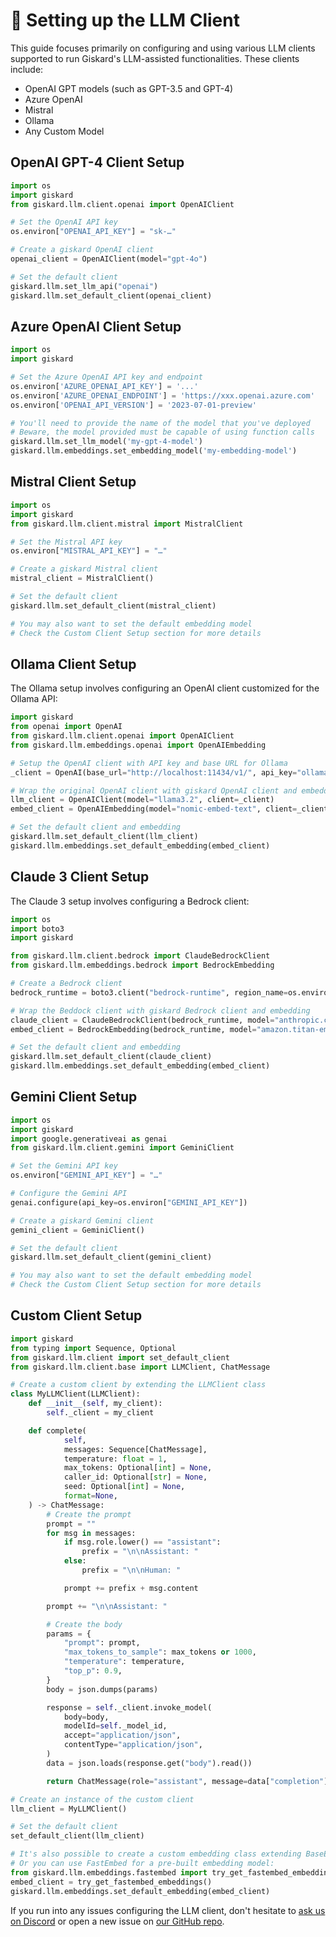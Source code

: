 # 🤖 Setting up the LLM Client

This guide focuses primarily on configuring and using various LLM clients supported to run Giskard's LLM-assisted functionalities. These clients include:

- OpenAI GPT models (such as GPT-3.5 and GPT-4)
- Azure OpenAI
- Mistral
- Ollama
- Any Custom Model

## OpenAI GPT-4 Client Setup

```python
import os
import giskard
from giskard.llm.client.openai import OpenAIClient

# Set the OpenAI API key
os.environ["OPENAI_API_KEY"] = "sk-…"

# Create a giskard OpenAI client
openai_client = OpenAIClient(model="gpt-4o")

# Set the default client
giskard.llm.set_llm_api("openai")
giskard.llm.set_default_client(openai_client)
```

## Azure OpenAI Client Setup

```python
import os
import giskard

# Set the Azure OpenAI API key and endpoint
os.environ['AZURE_OPENAI_API_KEY'] = '...'
os.environ['AZURE_OPENAI_ENDPOINT'] = 'https://xxx.openai.azure.com'
os.environ['OPENAI_API_VERSION'] = '2023-07-01-preview'

# You'll need to provide the name of the model that you've deployed
# Beware, the model provided must be capable of using function calls
giskard.llm.set_llm_model('my-gpt-4-model')
giskard.llm.embeddings.set_embedding_model('my-embedding-model')
```

## Mistral Client Setup

```python
import os
import giskard
from giskard.llm.client.mistral import MistralClient

# Set the Mistral API key
os.environ["MISTRAL_API_KEY"] = "…"

# Create a giskard Mistral client
mistral_client = MistralClient()

# Set the default client
giskard.llm.set_default_client(mistral_client)

# You may also want to set the default embedding model
# Check the Custom Client Setup section for more details
```

## Ollama Client Setup

The Ollama setup involves configuring an OpenAI client customized for the Ollama API:

```python
import giskard
from openai import OpenAI
from giskard.llm.client.openai import OpenAIClient
from giskard.llm.embeddings.openai import OpenAIEmbedding

# Setup the OpenAI client with API key and base URL for Ollama
_client = OpenAI(base_url="http://localhost:11434/v1/", api_key="ollama")

# Wrap the original OpenAI client with giskard OpenAI client and embedding
llm_client = OpenAIClient(model="llama3.2", client=_client)
embed_client = OpenAIEmbedding(model="nomic-embed-text", client=_client)

# Set the default client and embedding
giskard.llm.set_default_client(llm_client)
giskard.llm.embeddings.set_default_embedding(embed_client)
```

## Claude 3 Client Setup

The Claude 3 setup involves configuring a Bedrock client:

```python
import os
import boto3
import giskard

from giskard.llm.client.bedrock import ClaudeBedrockClient
from giskard.llm.embeddings.bedrock import BedrockEmbedding

# Create a Bedrock client
bedrock_runtime = boto3.client("bedrock-runtime", region_name=os.environ["AWS_DEFAULT_REGION"])

# Wrap the Beddock client with giskard Bedrock client and embedding
claude_client = ClaudeBedrockClient(bedrock_runtime, model="anthropic.claude-3-haiku-20240307-v1:0")
embed_client = BedrockEmbedding(bedrock_runtime, model="amazon.titan-embed-text-v1")

# Set the default client and embedding
giskard.llm.set_default_client(claude_client)
giskard.llm.embeddings.set_default_embedding(embed_client)
```

## Gemini Client Setup

```python
import os
import giskard
import google.generativeai as genai
from giskard.llm.client.gemini import GeminiClient

# Set the Gemini API key
os.environ["GEMINI_API_KEY"] = "…"

# Configure the Gemini API
genai.configure(api_key=os.environ["GEMINI_API_KEY"])

# Create a giskard Gemini client
gemini_client = GeminiClient()

# Set the default client
giskard.llm.set_default_client(gemini_client)

# You may also want to set the default embedding model
# Check the Custom Client Setup section for more details
```

## Custom Client Setup

```python
import giskard
from typing import Sequence, Optional
from giskard.llm.client import set_default_client
from giskard.llm.client.base import LLMClient, ChatMessage

# Create a custom client by extending the LLMClient class
class MyLLMClient(LLMClient):
    def __init__(self, my_client):
        self._client = my_client

    def complete(
            self,
            messages: Sequence[ChatMessage],
            temperature: float = 1,
            max_tokens: Optional[int] = None,
            caller_id: Optional[str] = None,
            seed: Optional[int] = None,
            format=None,
    ) -> ChatMessage:
        # Create the prompt
        prompt = ""
        for msg in messages:
            if msg.role.lower() == "assistant":
                prefix = "\n\nAssistant: "
            else:
                prefix = "\n\nHuman: "

            prompt += prefix + msg.content

        prompt += "\n\nAssistant: "

        # Create the body
        params = {
            "prompt": prompt,
            "max_tokens_to_sample": max_tokens or 1000,
            "temperature": temperature,
            "top_p": 0.9,
        }
        body = json.dumps(params)

        response = self._client.invoke_model(
            body=body,
            modelId=self._model_id,
            accept="application/json",
            contentType="application/json",
        )
        data = json.loads(response.get("body").read())

        return ChatMessage(role="assistant", message=data["completion"])

# Create an instance of the custom client
llm_client = MyLLMClient()

# Set the default client
set_default_client(llm_client)

# It's also possible to create a custom embedding class extending BaseEmbedding
# Or you can use FastEmbed for a pre-built embedding model:
from giskard.llm.embeddings.fastembed import try_get_fastembed_embeddings
embed_client = try_get_fastembed_embeddings()
giskard.llm.embeddings.set_default_embedding(embed_client)
```

If you run into any issues configuring the LLM client, don't hesitate to [ask us on Discord](https://discord.com/invite/ABvfpbu69R) or open a new issue on [our GitHub repo](https://github.com/Giskard-AI/giskard).
